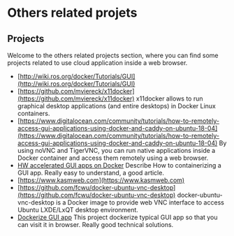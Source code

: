 
# Others related projets 


## Projects

Welcome to the others related projects section, where you can find some projects related to use cloud application inside a web browser. 

* [http://wiki.ros.org/docker/Tutorials/GUI](http://wiki.ros.org/docker/Tutorials/GUI)
* [https://github.com/mviereck/x11docker](https://github.com/mviereck/x11docker) x11docker allows to run graphical desktop applications (and entire desktops) in Docker Linux containers.
* [https://www.digitalocean.com/community/tutorials/how-to-remotely-access-gui-applications-using-docker-and-caddy-on-ubuntu-18-04](https://www.digitalocean.com/community/tutorials/how-to-remotely-access-gui-applications-using-docker-and-caddy-on-ubuntu-18-04) By using noVNC and TigerVNC, you can run native applications inside a Docker container and access them remotely using a web browser. 
* [HW accelerated GUI apps on Docker](https://medium.com/@pigiuz/hw-accelerated-gui-apps-on-docker-7fd424fe813e) Describe How to containerizing a GUI app. Really easy to understand, a good article.
* [https://www.kasmweb.com](https://www.kasmweb.com)
* [https://github.com/fcwu/docker-ubuntu-vnc-desktop](https://github.com/fcwu/docker-ubuntu-vnc-desktop) docker-ubuntu-vnc-desktop is a Docker image to provide web VNC interface to access Ubuntu LXDE/LxQT desktop environment.
* [Dockerize GUI app](https://blog.nediiii.com/dockerize-gui-app/) This project dockerize typical GUI app so that you can visit it in browser. Really good technical solutions.

